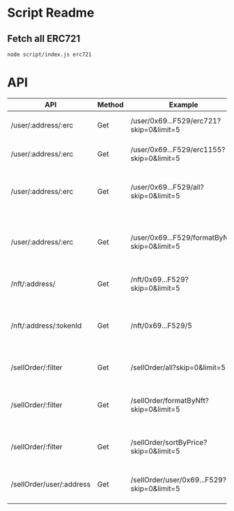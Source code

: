 # Script Readme

## Fetch all ERC721

```sh
node script/index.js erc721
```

# API

| API                      | Method | Example                                      | Explain                                  |
| ------------------------ | ------ | -------------------------------------------- | ---------------------------------------- |
| /user/:address/:erc      | Get    | /user/0x69...F529/erc721?skip=0&limit=5      | Get all erc721 of user                   |
| /user/:address/:erc      | Get    | /user/0x69...F529/erc1155?skip=0&limit=5     | Get all erc1155 of user                  |
| /user/:address/:erc      | Get    | /user/0x69...F529/all?skip=0&limit=5         | Get all erc721 and erc1155 of user       |
| /user/:address/:erc      | Get    | /user/0x69...F529/formatByNft?skip=0&limit=5 | Get all erc721 and erc1155 format by nft |
| /nft/:address/           | Get    | /nft/0x69...F529?skip=0&limit=5              | Get all nft with address                 |
| /nft/:address/:tokenId   | Get    | /nft/0x69...F529/5                           | Get detail nft with address and tokenId  |
| /sellOrder/:filter       | Get    | /sellOrder/all?skip=0&limit=5                | Get all sellOrder list                   |
| /sellOrder/:filter       | Get    | /sellOrder/formatByNft?skip=0&limit=5        | Get sellOrder list format by nft         |
| /sellOrder/:filter       | Get    | /sellOrder/sortByPrice?skip=0&limit=5        | Get sellOrder list sort by price         |
| /sellOrder/user/:address | Get    | /sellOrder/user/0x69...F529?skip=0&limit=5   | Get sellOrder list of user               |
